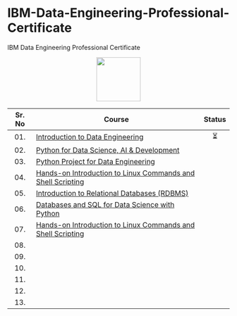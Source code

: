 # IBM-Data-Engineering-Professional-Certificate
IBM Data Engineering Professional Certificate


<div align="center">
<img height="100" src="https://user-images.githubusercontent.com/67054356/132362689-31859a26-5d52-4eff-a4c4-ee6a8fd2f16c.png">  

| Sr. No | Course                                                               |Status|
|:------:|----------------------------------------------------------------------------|:--:|
| 01.     | [Introduction to Data Engineering](/01_Introduction_to_Data_Engineering)|⏳|
| 02.     | [Python for Data Science, AI & Development]()|| 
| 03.     | [Python Project for Data Engineering]()||
| 04.     | [Hands-on Introduction to Linux Commands and Shell Scripting]()||
| 05.     | [Introduction to Relational Databases (RDBMS)]()|| 
| 06.     | [Databases and SQL for Data Science with Python]()||
| 07.     | [Hands-on Introduction to Linux Commands and Shell Scripting]()||
| 08.     | []()||
| 09.     | []()||
| 10.     | []()||
| 11.     | []()||
| 12.     | []()||
| 13.     | []()||

</div>